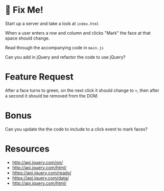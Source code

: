 # 🐛 Fix Me!

Start up a server and take a look at `index.html`

When a user enters a row and column and clicks "Mark" the face at 
that space should change. 

Read through the accompanying code in `main.js`

Can you add in jQuery and refactor the code to use jQuery?

# Feature Request

After a face turns to green, on the next click it should change to 💀, then after a second it should be removed from the DOM.

# Bonus

Can you update the the code to include to a click event to mark faces?

# Resources

- http://api.jquery.com/on/
- http://api.jquery.com/html/
- https://api.jquery.com/ready/
- https://api.jquery.com/data/
- http://api.jquery.com/html/

